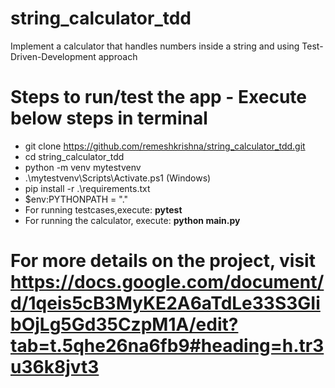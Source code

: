 # string_calculator_tdd
Implement a calculator that handles numbers inside a string and using Test-Driven-Development approach

# Steps to run/test the app - Execute below steps in terminal
- git clone https://github.com/remeshkrishna/string_calculator_tdd.git
- cd string_calculator_tdd
- python -m venv mytestvenv
- .\mytestvenv\Scripts\Activate.ps1 (Windows)
- pip install -r .\requirements.txt
- $env:PYTHONPATH = "."
- For running testcases,execute: **pytest**
- For running the calculator, execute: **python main.py** 

# For more details on the project, visit https://docs.google.com/document/d/1qeis5cB3MyKE2A6aTdLe33S3GIibOjLg5Gd35CzpM1A/edit?tab=t.5qhe26na6fb9#heading=h.tr3u36k8jvt3


